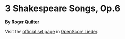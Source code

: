 # 3 Shakespeare Songs, Op.6

__By [Roger Quilter](..)__

Visit the [official set page] in [OpenScore Lieder].

[official set page]: https://musescore.com/openscore-lieder-corpus/sets/13803112
[OpenScore Lieder]: https://musescore.com/openscore-lieder-corpus